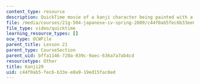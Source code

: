 ```yaml
---
content_type: resource
description: QuickTime movie of a kanji character being painted with a brush.
file: /media/courses/21g-504-japanese-iv-spring-2009/c44f0ab5fec6b33ee0a919ed15fac8ed_Kanji29.mov
file_type: video/quicktime
learning_resource_types: []
ocw_type: OCWFile
parent_title: Lesson 21
parent_type: CourseSection
parent_uid: bffa1146-720a-039c-9aec-636a7a7ab4cd
resourcetype: Other
title: Kanji29
uid: c44f0ab5-fec6-b33e-e0a9-19ed15fac8ed
---
```

